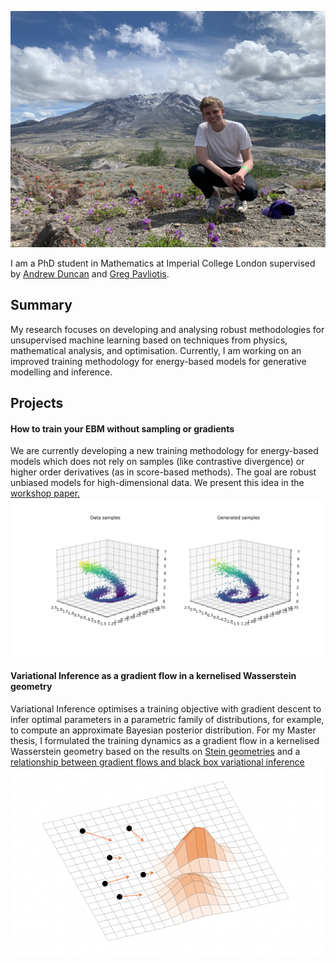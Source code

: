 ![Tobias Schroeder](Images/TobiasWA2.jpg)

I am a PhD student in Mathematics at Imperial College London supervised by [Andrew Duncan](https://www.ma.imperial.ac.uk/~aduncan/) and [Greg Pavliotis](https://www.ma.imperial.ac.uk/~pavl/).

## Summary
My research focuses on developing and analysing robust methodologies for unsupervised machine learning based on techniques from physics, mathematical analysis, and optimisation. Currently, I am working on an improved training methodology for energy-based models for generative modelling and inference.

## Projects
#### How to train your EBM without sampling or gradients
We are currently developing a new training methodology for energy-based models which does not rely on samples (like contrastive divergence) or higher order derivatives (as in score-based methods). The goal are robust unbiased models for high-dimensional data. We present this idea in the <a href="tobias-schroeder.github.io/discrete_energy_discrepancy_ICML.pdf" target="_blank">workshop paper.</a>
![EBMasGenerativeModel](Images/3DMoonsExample.png)

#### Variational Inference as a gradient flow in a kernelised Wasserstein geometry
Variational Inference optimises a training objective with gradient descent to infer optimal parameters in a parametric family of distributions, for example, to compute an approximate Bayesian posterior distribution. For my Master thesis, I formulated the training dynamics as a gradient flow in a kernelised Wasserstein geometry based on the results on [Stein geometries](https://arxiv.org/abs/1912.00894) and a [relationship between gradient flows and black box variational inference](https://arxiv.org/abs/2004.01822)
![ParticleTransport](Images/ParticleTransport.png)
